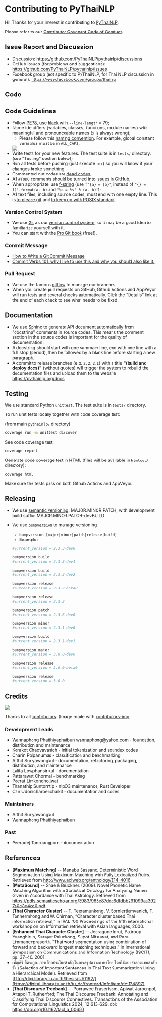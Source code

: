 # Contributing to PyThaiNLP

Hi! Thanks for your interest in contributing to [PyThaiNLP](https://github.com/PyThaiNLP/pythainlp).

Please refer to our [Contributor Covenant Code of Conduct](https://github.com/PyThaiNLP/pythainlp/blob/dev/CODE_OF_CONDUCT.md).

## Issue Report and Discussion

- Discussion: <https://github.com/PyThaiNLP/pythainlp/discussions>
- GitHub issues (for problems and suggestions): <https://github.com/PyThaiNLP/pythainlp/issues>
- Facebook group (not specific to PyThaiNLP, for Thai NLP discussion in general): <https://www.facebook.com/groups/thainlp>

## Code

## Code Guidelines

- Follow [PEP8](http://www.python.org/dev/peps/pep-0008/), use [black](https://github.com/ambv/black) with `--line-length` = 79;
- Name identifiers (variables, classes, functions, module names) with meaningful
  and pronounceable names (`x` is always wrong);
  - Please follow this [naming convention](https://namingconvention.org/python/). For example, global constant variables must be in `ALL_CAPS`;
  <img src="https://i.stack.imgur.com/uBr10.png" />
- Write tests for your new features. The test suite is in `tests/` directory. (see "Testing" section below);
- Run all tests before pushing (just execute `tox`) so you will know if your
  changes broke something;
- Commented out codes are [dead
  codes](http://www.codinghorror.com/blog/2008/07/coding-without-comments.html);
- All `#TODO` comments should be turned into [issues](https://github.com/pythainlp/pythainlp/issues) in GitHub;
- When appropriate, use [f-string](https://www.python.org/dev/peps/pep-0498/)
  (use `f"{a} = {b}"`, instead of `"{} = {}".format(a, b)` and `"%s = %s' % (a, b)"`);
- All text files, including source codes, must end with one empty line. This is [to please git](https://stackoverflow.com/questions/5813311/no-newline-at-end-of-file#5813359) and [to keep up with POSIX standard](https://stackoverflow.com/questions/729692/why-should-text-files-end-with-a-newline).

### Version Control System

- We use [Git](http://git-scm.com/) as our [version control system](http://en.wikipedia.org/wiki/Revision_control),
so it may be a good idea to familiarize yourself with it.
- You can start with the [Pro Git book](http://git-scm.com/book/) (free!).

### Commit Message

- [How to Write a Git Commit Message](https://chris.beams.io/posts/git-commit/)
- [Commit Verbs 101: why I like to use this and why you should also like it.](https://chris.beams.io/posts/git-commit/)

### Pull Request

- We use the famous [gitflow](http://nvie.com/posts/a-successful-git-branching-model/)
to manage our branches.
- When you create pull requests on GitHub, Github Actions and AppVeyor will run tests
and several checks automatically. Click the "Details" link at the end of
each check to see what needs to be fixed.

## Documentation

- We use [Sphinx](https://www.sphinx-doc.org/en/master/) to generate API document
automatically from "docstring" comments in source codes. This means the comment
section in the source codes is important for the quality of documentation.
- A docstring should start with one summary line, end with one line with a full stop (period),
then be followed by a blank line before starting a new paragraph.
- A commit to release branches (e.g. `2.2`, `2.1`) with a title **"(build and deploy docs)"** (without quotes) will trigger the system to rebuild the documentation files and upload them to the website <https://pythainlp.org/docs>.

## Testing

We use standard Python `unittest`. The test suite is in `tests/` directory.

To run unit tests locally together with code coverage test:

(from main `pythainlp/` directory)

```sh
coverage run -m unittest discover
```

See code coverage test:

```sh
coverage report
```

Generate code coverage test in HTML (files will be available in `htmlcov/` directory):

```sh
coverage html
```

Make sure the tests pass on both Github Actions and AppVeyor.

## Releasing

- We use [semantic versioning](https://semver.org/): MAJOR.MINOR.PATCH, with development build suffix: MAJOR.MINOR.PATCH-devBUILD
- We use [`bumpversion`](https://github.com/c4urself/bump2version/#installation) to manage versioning.
  - `bumpversion [major|minor|patch|release|build]`
  - Example:

  ```sh
  #current_version = 2.3.3-dev0

  bumpversion build
  #current_version = 2.3.3-dev1

  bumpversion build
  #current_version = 2.3.3-dev2

  bumpversion release
  #current_version = 2.3.3-beta0
  
  bumpversion release
  #current_version = 2.3.3

  bumpversion patch
  #current_version = 2.3.6-dev0

  bumpversion minor
  #current_version = 2.3.1-dev0

  bumpversion build
  #current_version = 2.3.1-dev1

  bumpversion major
  #current_version = 3.0.0-dev0

  bumpversion release
  #current_version = 3.0.0-beta0

  bumpversion release
  #current_version = 3.0.0
  ```

## Credits

<a href="https://github.com/PyThaiNLP/pythainlp/graphs/contributors">
  <img src="https://contributors-img.firebaseapp.com/image?repo=PyThaiNLP/pythainlp" />
</a>

Thanks to all [contributors](https://github.com/PyThaiNLP/pythainlp/graphs/contributors). (Image made with [contributors-img](https://contributors-img.firebaseapp.com))

### Development Leads

- Wannaphong Phatthiyaphaibun <wannaphong@yahoo.com> - foundation, distribution and maintenance
- Korakot Chaovavanich - initial tokenization and soundex codes
- Charin Polpanumas - classification and benchmarking
- Arthit Suriyawongkul - documentation, refactoring, packaging, distribution, and maintenance
- Lalita Lowphansirikul - documentation
- Pattarawat Chormai - benchmarking
- Peerat Limkonchotiwat
- Thanathip Suntorntip - nlpO3 maintenance, Rust Developer
- Can Udomcharoenchaikit - documentation and codes

### Maintainers

- Arthit Suriyawongkul
- Wannaphong Phatthiyaphaibun

### Past

- Peeradej Tanruangporn - documentation

## References

- **[Maximum Matching]** -- Manabu Sassano. Deterministic Word Segmentation Using Maximum Matching with Fully Lexicalized Rules. Retrieved from <http://www.aclweb.org/anthology/E14-4016>
- **[MetaSound]** -- Snae & Brückner. (2009). Novel Phonetic Name Matching Algorithm with a Statistical Ontology for Analysing Names Given in Accordance with Thai Astrology. Retrieved from <https://pdfs.semanticscholar.org/3983/963e87ddc6dfdbb291099aa3927a0e3e4ea6.pdf>
- **[Thai Character Cluster]** -- T. Teeramunkong, V. Sornlertlamvanich, T. Tanhermhong and W. Chinnan, “Character cluster based Thai information retrieval,” in IRAL '00 Proceedings of the fifth international workshop on on Information retrieval with Asian languages, 2000.
- **[Enhanced Thai Character Cluster]** -- Jeeragone Inrut, Patiroop Yuanghirun, Sarayut Paludkong, Supot Nitsuwat, and Para Limmaneepraserth. “Thai word segmentation using combination of forward and backward longest matching techniques.” In International Symposium on Communications and Information Technology (ISCIT), pp. 37-40. 2001.
- เพ็ญศิริ ลี้ตระกูล. การเลือกประโยคสำคัญในการสรุปความภาษาไทย โดยใช้แบบจำลองแบบลำดับชั้น (Selection of Important Sentences in Thai Text Summarization Using a Hierarchical Model). Retrieved from [http://digi.library.tu.ac.th/thesis/st/0192/](https://digital.library.tu.ac.th/tu_dc/frontend/Info/item/dc:124897)
- **[Thai Discourse Treebank]** -- Ponrawee Prasertsom, Apiwat Jaroonpol, Attapol T. Rutherford; The Thai Discourse Treebank: Annotating and Classifying Thai Discourse Connectives. Transactions of the Association for Computational Linguistics 2024; 12 613–629. doi: <https://doi.org/10.1162/tacl_a_00650>
